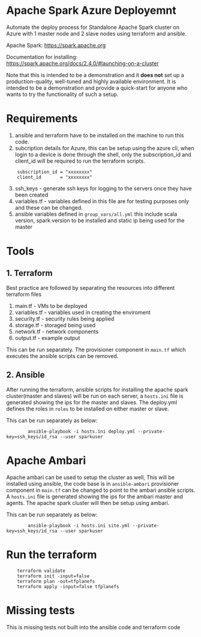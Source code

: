 # Apache Spark Azure Deployemnt

Automate the deploy process for Standalone Apache Spark cluster on Azure with 1 master node and 2 slave nodes using terraform and ansible.


Apache Spark: https://spark.apache.org

Documentation for installing: https://spark.apache.org/docs/2.4.0/#launching-on-a-cluster

Note that this is intended to be a demonstration and it **does not** set up a production-quality, well-tuned and highly available environment. It is intended to be a demonstration and provide a quick-start
for anyone who wants to try the functionality of such a setup.

# Requirements
1. ansible and terraform have to be installed on the machine to run this code.
2. subcription details for Azure, this can be setup using the azure cli, when login to a device is done through the shell, only the subscription_id and client_id will be required to run the terraform scripts.
```
    subscription_id = "xxxxxxxx"
    client_id       = "xxxxxxxx"
```
3. ssh_keys - generate ssh keys for logging to the servers once they have been created
4. variables.tf - variables defined in this file are for testing purposes only and these can be changed.
5. ansible variables defined in `group_vars/all.yml` this include scala version, spark version to be installed and static ip being used for the master

# Tools
## 1. Terraform
Best practice are followed by separating the resources into different terraform files
1. main.tf - VMs to be deployed
2. variables.tf - variables used in creating the enviroment
3. security.tf - security rules being applied
4. storage.tf - storaged being used
5. network.tf - network components
6. output.tf - example output

This can be run separately. The provisioner component  in `main.tf` which executes the ansible scripts can be removed.

## 2. Ansible
After running the terraform, ansible scripts for installing the apache spark cluster(master and slaves) will be run on each server, a `hosts.ini` file is generated showing the ips for the master and slaves. The deploy.yml defines the roles in `roles` to be installed on either master or slave.

This can be run separately as below:
```
		ansible-playbook -i hosts.ini deploy.yml --private-key=ssh_keys/id_rsa --user sparkuser
```

# Apache Ambari

Apache ambari can be used to setup the cluster as well, This will be installed using ansible, the code base is in `ansible-ambari`
provisioner component in `main.tf` can be changed to point to the ambari ansible scripts. A `hosts.ini` file is generated showing the ips for the ambari master and agents. The apache spark cluster will then be setup using ambari.

This can be run separately as below:
```
		ansible-playbook -i hosts.ini site.yml --private-key=ssh_keys/id_rsa --user sparkuser
```


# Run the terraform

```
    terraform validate
    terraform init -input=false 
    terraform plan -out=tfplanefs 
    terraform apply -input=false tfplanefs 
```

# Missing tests
This is missing tests not built into the ansible code and terraform code

